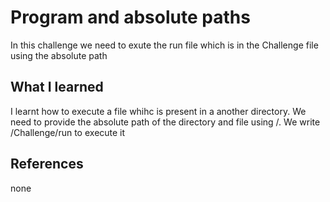 # Program and absolute paths
In this challenge we need to exute the run file which is in the Challenge file using the absolute path

## What I learned
I learnt how to execute a file whihc is present in a another directory. We need to provide the absolute path of the directory and file using /. We write /Challenge/run to execute it
 

## References
none